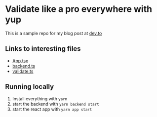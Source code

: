 # Validate like a pro everywhere with yup

This is a sample repo for my blog post at [dev.to](dev.to)

## Links to interesting files

- [App.tsx](https://github.com/buschco/validate-like-a-pro/blob/main/packages/app/src/App.tsx)
- [backend.ts](https://github.com/buschco/validate-like-a-pro/blob/main/packages/backend/backend.ts)
- [validate.ts](https://github.com/buschco/validate-like-a-pro/blob/main/packages/validate/validate.ts)

## Running locally

1. Install everything with `yarn`
2. start the backend with `yarn backend start`
3. start the react app with `yarn app start`
